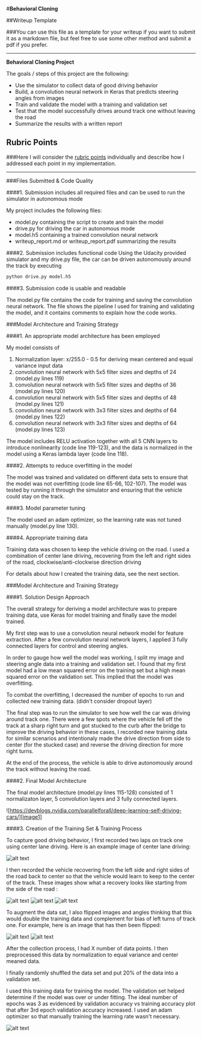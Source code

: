 #**Behavioral Cloning** 

##Writeup Template

###You can use this file as a template for your writeup if you want to submit it as a markdown file, but feel free to use some other method and submit a pdf if you prefer.

---

**Behavioral Cloning Project**

The goals / steps of this project are the following:
* Use the simulator to collect data of good driving behavior
* Build, a convolution neural network in Keras that predicts steering angles from images
* Train and validate the model with a training and validation set
* Test that the model successfully drives around track one without leaving the road
* Summarize the results with a written report


[//]: # (Image References)

[image1]: ./cnn-architecture-624x890.png "Model Visualization"
[image2]: ./examples/center_2017_11_04_13_11_27_531.jpg "Center lane driving"
[image3]: ./examples/center_2017_11_11_20_57_10_321_side.jpg "Recovery Image"
[image4]: ./examples/center_2017_11_11_20_57_37_043_side.jpg "Recovery Image"
[image5]: ./examples/center_2017_11_11_20_57_42_236_side.jpg "Recovery Image"
[image6]: ./examples/center_2017_11_11_20_57_35_684.jpg "Normal Image"
[image7]: ./examples/center_2017_11_11_20_57_35_684_flip.jpg "Flipped Image"
[image8]: ./examples/stats.png "Training and Validation Accuracy"

## Rubric Points
###Here I will consider the [rubric points](https://review.udacity.com/#!/rubrics/432/view) individually and describe how I addressed each point in my implementation.  

---
###Files Submitted & Code Quality

####1. Submission includes all required files and can be used to run the simulator in autonomous mode

My project includes the following files:
* model.py containing the script to create and train the model
* drive.py for driving the car in autonomous mode
* model.h5 containing a trained convolution neural network 
* writeup_report.md or writeup_report.pdf summarizing the results

####2. Submission includes functional code
Using the Udacity provided simulator and my drive.py file, the car can be driven autonomously around the track by executing 
```sh
python drive.py model.h5
```

####3. Submission code is usable and readable

The model.py file contains the code for training and saving the convolution neural network. The file shows the pipeline I used for training and validating the model, and it contains comments to explain how the code works.

###Model Architecture and Training Strategy

####1. An appropriate model architecture has been employed

My model consists of 
1. Normalization layer: x/255.0 - 0.5 for deriving mean centered and equal variance input data
2. convolution neural network with 5x5 filter sizes and depths of 24 (model.py lines 119) 
3. convolution neural network with 5x5 filter sizes and depths of 36 (model.py lines 120) 
4. convolution neural network with 5x5 filter sizes and depths of 48 (model.py lines 121) 
5. convolution neural network with 3x3 filter sizes and depths of 64 (model.py lines 122) 
6. convolution neural network with 3x3 filter sizes and depths of 64 (model.py lines 123) 

The model includes RELU activation together with all 5 CNN layers to introduce nonlinearity (code line 119-123), and the data is normalized in the model using a Keras lambda layer (code line 118). 

####2. Attempts to reduce overfitting in the model

The model was trained and validated on different data sets to ensure that the model was not overfitting (code line 65-66, 102-107). The model was tested by running it through the simulator and ensuring that the vehicle could stay on the track.

####3. Model parameter tuning

The model used an adam optimizer, so the learning rate was not tuned manually (model.py line 130).

####4. Appropriate training data

Training data was chosen to keep the vehicle driving on the road. I used a combination of center lane driving, recovering from the left and right sides of the road, clockwise/anti-clockwise direction driving

For details about how I created the training data, see the next section. 

###Model Architecture and Training Strategy

####1. Solution Design Approach

The overall strategy for deriving a model architecture was to prepare training data, use Keras for model training and finally save the model trained.

My first step was to use a convolution neural network model for feature extraction. After a few convolution neural network layers, I applied 3 fully connected layers for control and steering angles.

In order to gauge how well the model was working, I split my image and steering angle data into a training and validation set. I found that my first model had a low mean squared error on the training set but a high mean squared error on the validation set. This implied that the model was overfitting. 

To combat the overfitting, I decreased the number of epochs to run and collected new training data. (didn't consider dropout layer)

The final step was to run the simulator to see how well the car was driving around track one. There were a few spots where the vehicle fell off the track at a sharp right turn and got stucked to the curb after the bridge to improve the driving behavior in these cases, I recorded new training data for similar scenarios and intentionaly made the drive direction from side to center (for the stucked case) and reverse the driving direction for more right turns.

At the end of the process, the vehicle is able to drive autonomously around the track without leaving the road.

####2. Final Model Architecture

The final model architecture (model.py lines 115-128) consisted of 1 normalizaton layer, 5 convolution layers and 3 fully connected layers.

![https://devblogs.nvidia.com/parallelforall/deep-learning-self-driving-cars/][image1]

####3. Creation of the Training Set & Training Process

To capture good driving behavior, I first recorded two laps on track one using center lane driving. Here is an example image of center lane driving:

![alt text][image2]

I then recorded the vehicle recovering from the left side and right sides of the road back to center so that the vehicle would learn to keep to the center of the track. These images show what a recovery looks like starting from the side of the road :

![alt text][image3]
![alt text][image4]
![alt text][image5]


To augment the data sat, I also flipped images and angles thinking that this would double the training data and complement for bias of left turns of track one. For example, here is an image that has then been flipped:

![alt text][image6]
![alt text][image7]


After the collection process, I had X number of data points. I then preprocessed this data by normalization to equal variance and center meaned data.


I finally randomly shuffled the data set and put 20% of the data into a validation set. 

I used this training data for training the model. The validation set helped determine if the model was over or under fitting. The ideal number of epochs was 3 as evidenced by validation accuracy vs training accuracy plot that after 3rd epoch validation accuracy increased. I used an adam optimizer so that manually training the learning rate wasn't necessary.

![alt text][image8]
